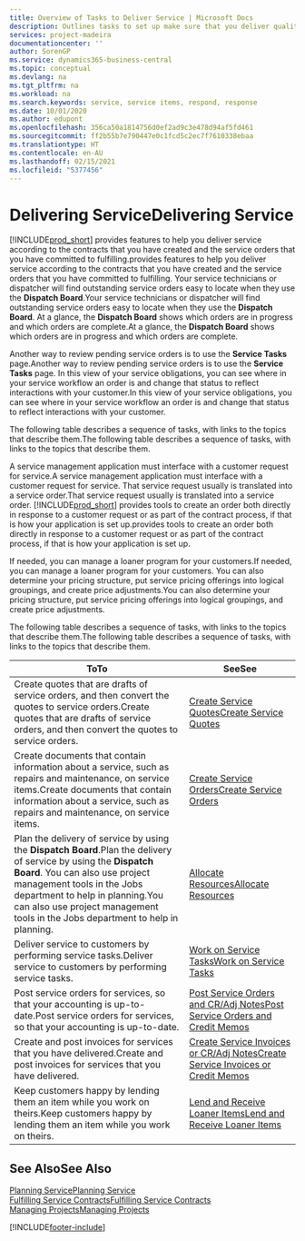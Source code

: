 ```yaml
---
title: Overview of Tasks to Deliver Service | Microsoft Docs
description: Outlines tasks to set up make sure that you deliver quality service and live up to agreements with customers.
services: project-madeira
documentationcenter: ''
author: SorenGP
ms.service: dynamics365-business-central
ms.topic: conceptual
ms.devlang: na
ms.tgt_pltfrm: na
ms.workload: na
ms.search.keywords: service, service items, respond, response
ms.date: 10/01/2020
ms.author: edupont
ms.openlocfilehash: 356ca50a1814756d0ef2ad9c3e478d94af5fd461
ms.sourcegitcommit: ff2b55b7e790447e0c1fcd5c2ec7f7610338ebaa
ms.translationtype: HT
ms.contentlocale: en-AU
ms.lasthandoff: 02/15/2021
ms.locfileid: "5377456"
---
```

# <a name="delivering-service"></a><span data-ttu-id="3b8a3-103">Delivering Service</span><span class="sxs-lookup"><span data-stu-id="3b8a3-103">Delivering Service</span></span>
[!INCLUDE[prod_short](includes/prod_short.md)] <span data-ttu-id="3b8a3-104">provides features to help you deliver service according to the contracts that you have created and the service orders that you have committed to fulfilling.</span><span class="sxs-lookup"><span data-stu-id="3b8a3-104">provides features to help you deliver service according to the contracts that you have created and the service orders that you have committed to fulfilling.</span></span> <span data-ttu-id="3b8a3-105">Your service technicians or dispatcher will find outstanding service orders easy to locate when they use the **Dispatch Board**.</span><span class="sxs-lookup"><span data-stu-id="3b8a3-105">Your service technicians or dispatcher will find outstanding service orders easy to locate when they use the **Dispatch Board**.</span></span> <span data-ttu-id="3b8a3-106">At a glance, the **Dispatch Board** shows which orders are in progress and which orders are complete.</span><span class="sxs-lookup"><span data-stu-id="3b8a3-106">At a glance, the **Dispatch Board** shows which orders are in progress and which orders are complete.</span></span>  
  
<span data-ttu-id="3b8a3-107">Another way to review pending service orders is to use the **Service Tasks** page.</span><span class="sxs-lookup"><span data-stu-id="3b8a3-107">Another way to review pending service orders is to use the **Service Tasks** page.</span></span> <span data-ttu-id="3b8a3-108">In this view of your service obligations, you can see where in your service workflow an order is and change that status to reflect interactions with your customer.</span><span class="sxs-lookup"><span data-stu-id="3b8a3-108">In this view of your service obligations, you can see where in your service workflow an order is and change that status to reflect interactions with your customer.</span></span>  
  
<span data-ttu-id="3b8a3-109">The following table describes a sequence of tasks, with links to the topics that describe them.</span><span class="sxs-lookup"><span data-stu-id="3b8a3-109">The following table describes a sequence of tasks, with links to the topics that describe them.</span></span>   

<span data-ttu-id="3b8a3-110">A service management application must interface with a customer request for service.</span><span class="sxs-lookup"><span data-stu-id="3b8a3-110">A service management application must interface with a customer request for service.</span></span> <span data-ttu-id="3b8a3-111">That service request usually is translated into a service order.</span><span class="sxs-lookup"><span data-stu-id="3b8a3-111">That service request usually is translated into a service order.</span></span> [!INCLUDE[prod_short](includes/prod_short.md)] <span data-ttu-id="3b8a3-112">provides tools to create an order both directly in response to a customer request or as part of the contract process, if that is how your application is set up.</span><span class="sxs-lookup"><span data-stu-id="3b8a3-112">provides tools to create an order both directly in response to a customer request or as part of the contract process, if that is how your application is set up.</span></span>  
  
<span data-ttu-id="3b8a3-113">If needed, you can manage a loaner program for your customers.</span><span class="sxs-lookup"><span data-stu-id="3b8a3-113">If needed, you can manage a loaner program for your customers.</span></span> <span data-ttu-id="3b8a3-114">You can also determine your pricing structure, put service pricing offerings into logical groupings, and create price adjustments.</span><span class="sxs-lookup"><span data-stu-id="3b8a3-114">You can also determine your pricing structure, put service pricing offerings into logical groupings, and create price adjustments.</span></span>  
  
<span data-ttu-id="3b8a3-115">The following table describes a sequence of tasks, with links to the topics that describe them.</span><span class="sxs-lookup"><span data-stu-id="3b8a3-115">The following table describes a sequence of tasks, with links to the topics that describe them.</span></span>   
  
|<span data-ttu-id="3b8a3-116">**To**</span><span class="sxs-lookup"><span data-stu-id="3b8a3-116">**To**</span></span>|<span data-ttu-id="3b8a3-117">**See**</span><span class="sxs-lookup"><span data-stu-id="3b8a3-117">**See**</span></span>|  
|------------|-------------|  
|<span data-ttu-id="3b8a3-118">Create quotes that are drafts of service orders, and then convert the quotes to service orders.</span><span class="sxs-lookup"><span data-stu-id="3b8a3-118">Create quotes that are drafts of service orders, and then convert the quotes to service orders.</span></span>|[<span data-ttu-id="3b8a3-119">Create Service Quotes</span><span class="sxs-lookup"><span data-stu-id="3b8a3-119">Create Service Quotes</span></span>](service-how-to-create-service-quotes.md)|
|<span data-ttu-id="3b8a3-120">Create documents that contain information about a service, such as repairs and maintenance, on service items.</span><span class="sxs-lookup"><span data-stu-id="3b8a3-120">Create documents that contain information about a service, such as repairs and maintenance, on service items.</span></span>|[<span data-ttu-id="3b8a3-121">Create Service Orders</span><span class="sxs-lookup"><span data-stu-id="3b8a3-121">Create Service Orders</span></span>](service-how-to-create-service-orders.md)|
|<span data-ttu-id="3b8a3-122">Plan the delivery of service by using the **Dispatch Board**.</span><span class="sxs-lookup"><span data-stu-id="3b8a3-122">Plan the delivery of service by using the **Dispatch Board**.</span></span> <span data-ttu-id="3b8a3-123">You can also use project management tools in the Jobs department to help in planning.</span><span class="sxs-lookup"><span data-stu-id="3b8a3-123">You can also use project management tools in the Jobs department to help in planning.</span></span>|[<span data-ttu-id="3b8a3-124">Allocate Resources</span><span class="sxs-lookup"><span data-stu-id="3b8a3-124">Allocate Resources</span></span>](service-how-to-allocate-resources.md)|  
|<span data-ttu-id="3b8a3-125">Deliver service to customers by performing service tasks.</span><span class="sxs-lookup"><span data-stu-id="3b8a3-125">Deliver service to customers by performing service tasks.</span></span>|[<span data-ttu-id="3b8a3-126">Work on Service Tasks</span><span class="sxs-lookup"><span data-stu-id="3b8a3-126">Work on Service Tasks</span></span>](service-how-to-work-on-service-tasks.md)|  
|<span data-ttu-id="3b8a3-127">Post service orders for services, so that your accounting is up-to-date.</span><span class="sxs-lookup"><span data-stu-id="3b8a3-127">Post service orders for services, so that your accounting is up-to-date.</span></span>|[<span data-ttu-id="3b8a3-128">Post Service Orders and CR/Adj Notes</span><span class="sxs-lookup"><span data-stu-id="3b8a3-128">Post Service Orders and Credit Memos</span></span>](service-how-to-post-service-orders.md)|  
|<span data-ttu-id="3b8a3-129">Create and post invoices for services that you have delivered.</span><span class="sxs-lookup"><span data-stu-id="3b8a3-129">Create and post invoices for services that you have delivered.</span></span>|[<span data-ttu-id="3b8a3-130">Create Service Invoices or CR/Adj Notes</span><span class="sxs-lookup"><span data-stu-id="3b8a3-130">Create Service Invoices or Credit Memos</span></span>](service-how-create-invoices.md)|  
|<span data-ttu-id="3b8a3-131">Keep customers happy by lending them an item while you work on theirs.</span><span class="sxs-lookup"><span data-stu-id="3b8a3-131">Keep customers happy by lending them an item while you work on theirs.</span></span>| [<span data-ttu-id="3b8a3-132">Lend and Receive Loaner Items</span><span class="sxs-lookup"><span data-stu-id="3b8a3-132">Lend and Receive Loaner Items</span></span>](service-how-to-lend-receive-loaners.md)|
  
## <a name="see-also"></a><span data-ttu-id="3b8a3-133">See Also</span><span class="sxs-lookup"><span data-stu-id="3b8a3-133">See Also</span></span>  
[<span data-ttu-id="3b8a3-134">Planning Service</span><span class="sxs-lookup"><span data-stu-id="3b8a3-134">Planning Service</span></span>](service-plan-service.md)  
[<span data-ttu-id="3b8a3-135">Fulfilling Service Contracts</span><span class="sxs-lookup"><span data-stu-id="3b8a3-135">Fulfilling Service Contracts</span></span>](service-fulfill-service-contracts.md)  
[<span data-ttu-id="3b8a3-136">Managing Projects</span><span class="sxs-lookup"><span data-stu-id="3b8a3-136">Managing Projects</span></span>](projects-manage-projects.md)  


[!INCLUDE[footer-include](includes/footer-banner.md)]